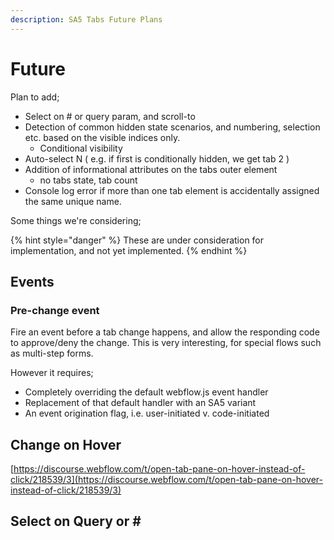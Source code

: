 ```yaml
---
description: SA5 Tabs Future Plans
---
```


# Future

Plan to add;&#x20;

* Select on # or query param, and scroll-to&#x20;
* Detection of common hidden state scenarios, and numbering, selection etc. based on the visible indices only.&#x20;
  * Conditional visibility
* Auto-select N ( e.g. if first is conditionally hidden, we get tab 2 )&#x20;
* Addition of informational attributes on the tabs outer element
  * no tabs state, tab count&#x20;
* Console log error if more than one tab element is accidentally assigned the same unique name.&#x20;

Some things we're considering;&#x20;

{% hint style="danger" %}
These are under consideration for implementation, and not yet implemented.&#x20;
{% endhint %}

## Events <a href="#getting-started-nocode" id="getting-started-nocode"></a>

### Pre-change event

Fire an event before a tab change happens, and allow the responding code to approve/deny the change. This is very interesting, for special flows such as multi-step forms.&#x20;

However it requires;

* Completely overriding the default webflow.js event handler
* Replacement of that default handler with an SA5 variant&#x20;
* An event origination flag, i.e. user-initiated v. code-initiated&#x20;

## Change on Hover <a href="#getting-started-nocode" id="getting-started-nocode"></a>

[https://discourse.webflow.com/t/open-tab-pane-on-hover-instead-of-click/218539/3](https://discourse.webflow.com/t/open-tab-pane-on-hover-instead-of-click/218539/3)

## Select on Query or #&#x20;









